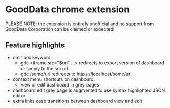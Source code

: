 # GoodData chrome extension

PLEASE NOTE: the extension is entirely unofficial and no support from GoodData
Corporation can be claimed or expected!

## Feature highlights

* omnibox keyword:
	* gdc &lt;iframe src="$uri" ...&gt; redirects to export version of dashboard or simply to the src url
	* gdc /some/uri redirects to https://localhost/some/uri
* context menu shortcuts on dashboard:
	* view or edit dashboard in grey pages
* dashboard edit grey page is augmented to use syntax highlighted JSON editor
* extra links ease transitions between dashboard view and edit

